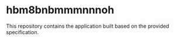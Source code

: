 # hbm8bnbmmmnnnoh

This repository contains the application built based on the provided specification.